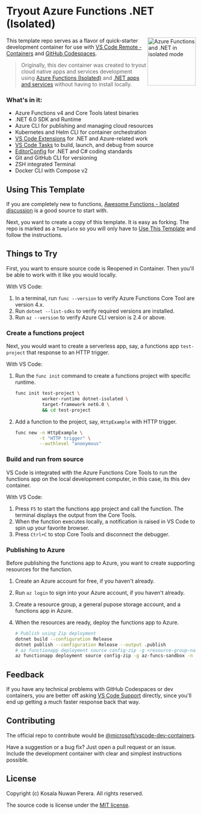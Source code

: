 # Tryout Azure Functions .NET (Isolated)

[<img align="right" alt="Azure Functions and .NET in isolated mode" width="128rem" src="https://raw.githubusercontent.com/Azure/azure-functions-core-tools/master/src/Azure.Functions.Cli/npm/assets/azure-functions-logo-color-raster.png" />][az-funcs-isolated-quickstart]

This template repo serves as a flavor of quick-starter development container for use with [VS Code Remote - Containers][vscode-dev-containers-quickstart] and [GitHub Codespaces][gh-codespaces-quickstart].

> Originally, this dev container was created to tryout cloud native apps and services development using [Azure Functions (Isolated)][az-funcs-isolated-quickstart] and [.NET apps and services][dotnet-quickstart] without having to install locally.

[az-funcs-isolated-quickstart]: https://docs.microsoft.com/en-us/azure/azure-functions/create-first-function-cli-csharp?tabs=azure-cli%2Cisolated-process
[vscode-dev-containers-quickstart]: https://www.youtube.com/playlist?list=PLj6YeMhvp2S5G_X6ZyMc8gfXPMFPg3O31
[gh-codespaces-quickstart]: https://docs.github.com/en/codespaces/getting-started/quickstart
[dotnet-quickstart]: https://www.youtube.com/playlist?list=PLdo4fOcmZ0oUc2ShrReCS7KoBbPEONE0p



### What's in it:

- Azure Functions v4 and Core Tools latest binaries
- .NET 6.0 SDK and Runtime
- Azure CLI for publishing and managing cloud resources
- Kubernetes and Helm CLI for container orchestration
- [VS Code Extensions](/.devcontainer/devcontainer.json) for .NET and Azure-related work
- [VS Code Tasks](/.vscode/tasks.json) to build, launch, and debug from source
- [EditorConfig](/.editorconfig) for .NET and C# coding standards
- Git and GitHub CLI for versioning
- ZSH integrated Terminal
- Docker CLI with Compose v2



## Using This Template

If you are completely new to functions, [Awesome Functions - Isolated discussion][awesome-list-az-funcs-isolated] is a good source to start with.

Next, you want to create a copy of this template. It is easy as forking. The repo is marked as a `Template` so you will only have to [Use This Template][gh-use-this] and follow the instructions.

[awesome-list-az-funcs-isolated]: https://
[gh-use-this]: https://github.com/kosalanuwan/vscode-remote-try-azure-functions/generate



## Things to Try

First, you want to ensure source code is Reopened in Container. Then you'll be able to work with it like you would locally.

With VS Code:

1. In a terminal, run `func --version` to verify Azure Functions Core Tool are version 4.x.
2. Run `dotnet --list-sdks` to verify required versions are installed.
3. Run `az --version` to verify Azure CLI version is 2.4 or above.



### Create a functions project

Next, you would want to create a serverless app, say, a functions app `test-project` that response to an HTTP trigger.

With VS Code:

1. Run the `func init` command to create a functions project with specific runtime.

   ```bash
   func init test-project \
             worker-runtime dotnet-isolated \
             target-framework net6.0 \
             && cd test-project
   ```

2. Add a function to the project, say, `HttpExample` with HTTP trigger.

   ```bash
   func new -n HttpExample \
            -t "HTTP trigger" \
            --authlevel "anonymous"
   ```



### Build and run from source

VS Code is integrated with the Azure Functions Core Tools to run the functions app on the local development computer, in this case, its this dev container.

With VS Code:

1. Press `F5` to start the functions app project and call the function. The terminal displays the output from the Core Tools.
2. When the function executes locally, a notification is raised in VS Code to spin up your favorite browser.
3. Press `Ctrl+C` to stop Core Tools and disconnect the debugger.



[storage-emulator-connect-vscode-remote]: https://www.maneu.net/blog/use-local-storage-emulator-remote-container/



### Publishing to Azure

Before publishing the functions app to Azure, you want to create supporting resources for the function.

1. Create an Azure account for free, if you haven't already.

2. Run `az login` to sign into your Azure account, if you haven't already.

3. Create a resource group, a general pupose storage account, and a functions app in Azure.

4. When the resources are ready, deploy the functions app to Azure.

   ```bash
   # Publish using Zip deployment
   dotnet build --configuration Release
   dotnet publish --configuration Release --output .publish
   # az functionapp deployment source config-zip -g <resource-group-name> -n <functionapp-name> --src .publish/drop.zip
   az functionapp deployment source config-zip -g az-funcs-sandbox -n vscode-remote-try-azure-functions --src .publish/drop.zip
   ```



[ci-azure-pipelines-docs]: https://docs.microsoft.com/en-us/azure/azure-functions/functions-how-to-azure-devops?tabs=csharp



## Feedback

If you have any technical problems with GitHub Codespaces or dev containers, you are better off asking [VS Code Support][feedback-channels] directly, since you'll end up getting a much faster response back that way.

[feedback-channels]: https://github.com/microsoft/vscode-dev-containers#contributing-and-feedback



## Contributing

The official repo to contribute would be [@microsoft/vscode-dev-containers][contrib-official-repo]. 

Have a suggestion or a bug fix? Just open a pull request or an issue. Include the development container with clear and simplest instructions possible.

[contrib-official-repo]: https://github.com/microsoft/vscode-dev-containers#readme



## License

Copyright (c) Kosala Nuwan Perera. All rights reserved.

The source code is license under the [MIT license](LICENSE).